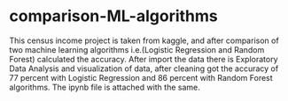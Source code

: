# comparison-ML-algorithms
This census income project is taken from kaggle, and after comparison of two machine learning algorithms i.e.(Logistic Regression and Random Forest) calculated the accuracy. After import the data there is Exploratory Data Analysis and visualization of data, after cleaning got the accuracy of 77 percent with Logistic Regression and 86 percent with Random Forest algorithms. The ipynb file is attached with the same.

